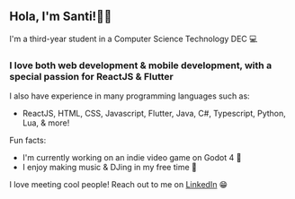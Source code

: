 ## Hola, I'm Santi!👋🏽
I'm a third-year student in a Computer Science Technology DEC 💻

### I love both web development & mobile development, with a special passion for **ReactJS & Flutter**
I also have experience in many programming languages such as:

- ReactJS, HTML, CSS, Javascript, Flutter, Java, C#, Typescript, Python, Lua, & more!

Fun facts:
- I'm currently working on an indie video game on Godot 4 👾
- I enjoy making music & DJing in my free time 🎵

I love meeting cool people! Reach out to me on [LinkedIn](https://www.linkedin.com/in/santiago-garcia-620301244/) 😁 
